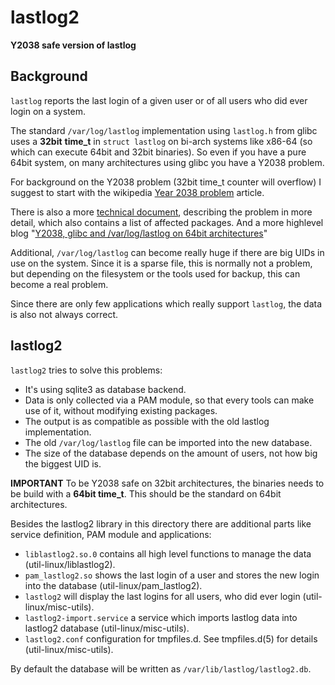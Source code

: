 # lastlog2

**Y2038 safe version of lastlog**

## Background

`lastlog` reports the last login of a given user or of all users who did ever login on a system.

The standard `/var/log/lastlog` implementation using `lastlog.h` from glibc uses a **32bit** **time_t** in `struct lastlog` on bi-arch systems like x86-64 (so which can execute 64bit and 32bit binaries). So even if you have a pure 64bit system, on many architectures using glibc you have a Y2038 problem.

For background on the Y2038 problem (32bit time_t counter will overflow) I suggest to start with the wikipedia [Year 2038 problem](https://en.wikipedia.org/wiki/Year_2038_problem) article.

There is also a more [technical document](https://github.com/thkukuk/utmpx/blob/main/Y2038.md), describing the problem in more detail, which also contains a list of affected packages. And a more highlevel blog "[Y2038, glibc and /var/log/lastlog on 64bit architectures](https://www.thkukuk.de/blog/Y2038_glibc_lastlog_64bit/)"

Additional, `/var/log/lastlog` can become really huge if there are big UIDs in use on the system. Since it is a sparse file, this is normally not a problem, but depending on the filesystem or the tools used for backup, this can become a real problem.

Since there are only few applications which really support `lastlog`, the data is also not always correct.

## lastlog2

`lastlog2` tries to solve this problems:

* It's using sqlite3 as database backend.
* Data is only collected via a PAM module, so that every tools can make use of it, without modifying existing packages.
* The output is as compatible as possible with the old lastlog implementation.
* The old `/var/log/lastlog` file can be imported into the new database.
* The size of the database depends on the amount of users, not how big the biggest UID is.

**IMPORTANT** To be Y2038 safe on 32bit architectures, the binaries needs to be build with a **64bit time_t**. This should be the standard on 64bit architectures.

Besides the lastlog2 library in this directory there are additional parts like service definition, PAM module and applications:

* `liblastlog2.so.0` contains all high level functions to manage the data (util-linux/liblastlog2).
* `pam_lastlog2.so` shows the last login of a user and stores the new login into the database (util-linux/pam_lastlog2).
* `lastlog2` will display the last logins for all users, who did ever login (util-linux/misc-utils).
* `lastlog2-import.service` a service which imports lastlog data into lastlog2 database (util-linux/misc-utils).
* `lastlog2.conf` configuration for tmpfiles.d. See tmpfiles.d(5) for details (util-linux/misc-utils).

By default the database will be written as `/var/lib/lastlog/lastlog2.db`.


